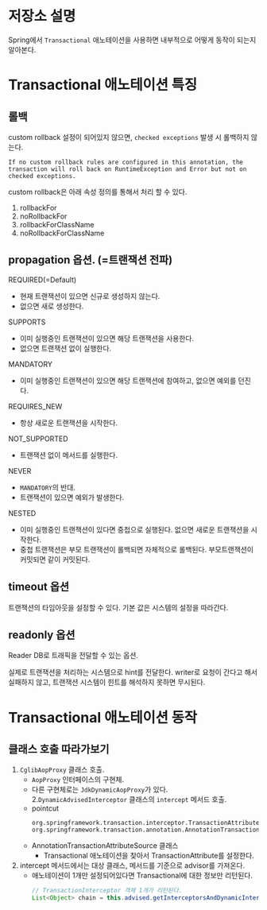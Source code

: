 # 저장소 설명
Spring에서 `Transactional` 애노테이션을 사용하면 내부적으로 어떻게 동작이 되는지 알아본다. 

# Transactional 애노테이션 특징
## 롤백
custom rollback 설정이 되어있지 않으면, `checked exceptions` 발생 시 롤백하지 않는다. 
```
If no custom rollback rules are configured in this annotation, the transaction will roll back on RuntimeException and Error but not on checked exceptions.
```

custom rollback은 아래 속성 정의를 통해서 처리 할 수 있다. 
1. rollbackFor
2. noRollbackFor
3. rollbackForClassName
4. noRollbackForClassName

## propagation 옵션. (=트랜잭션 전파)
REQUIRED(=Default)
- 현재 트랜잭션이 있으면 신규로 생성하지 않는다. 
- 없으면 새로 생성한다. 

SUPPORTS
- 이미 실행중인 트랜잭션이 있으면 해당 트랜잭션을 사용한다. 
- 없으면 트랜잭션 없이 실행한다. 

MANDATORY
- 이미 실행중인 트랜잭션이 있으면 해당 트랜잭션에 참여하고, 없으면 예외를 던진다. 

REQUIRES_NEW
- 항상 새로운 트랜잭션을 시작한다.

NOT_SUPPORTED
- 트랜잭션 없이 메서드를 실행한다. 

NEVER
- `MANDATORY`의 반대. 
- 트랜잭션이 있으면 예외가 발생한다.  

NESTED
- 이미 실행중인 트랜잭션이 있다면 중첩으로 실행된다. 없으면 새로운 트랜잭션을 시작한다. 
- 중첩 트랜잭션은 부모 트랜잭션이 롤백되면 자체적으로 롤백된다. 부모트랜잭션이 커밋되면 같이 커밋된다. 

## timeout 옵션
트랜잭션의 타임아웃을 설정할 수 있다. 기본 값은 시스템의 설정을 따라간다. 

## readonly 옵션
Reader DB로 트래픽을 전달할 수 있는 옵션.

실제로 트랜잭션을 처리하는 시스템으로 hint를 전달한다. writer로 요청이 간다고 해서 실패하지 않고, 트랜잭션 시스템이 힌트를 해석하지 못하면 무시된다. 

# Transactional 애노테이션 동작
## 클래스 호출 따라가보기
1. `CglibAopProxy` 클래스 호출.
   - `AopProxy` 인터페이스의 구현체.
   - 다른 구현체로는 `JdkDynamicAopProxy`가 있다.
2.`DynamicAdvisedInterceptor` 클래스의 `intercept` 메서드 호출.
   - pointcut
      ```
      org.springframework.transaction.interceptor.TransactionAttributeSourcePointcut: 
      org.springframework.transaction.annotation.AnnotationTransactionAttributeSource@74a8120c
      ```
   - AnnotationTransactionAttributeSource 클래스
      - Transactional 애노테이션을 찾아서 TransactionAttribute를 설정한다. 
3. intercept 메서드에서는 대상 클래스, 메서드를 기준으로 advisor를 가져온다.
   - 애노테이션이 1개만 설정되어있다면 Transactional에 대한 정보만 리턴된다. 
      ```java
      // TransactionInterceptor 객체 1개가 리턴된다. 
      List<Object> chain = this.advised.getInterceptorsAndDynamicInterceptionAdvice(method, targetClass);
     
      ```
